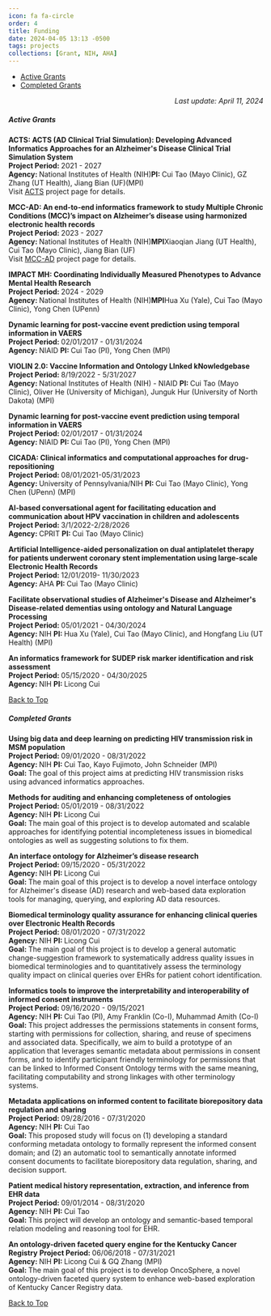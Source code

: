 ```yaml
---
icon: fa fa-circle
order: 4
title: Funding
date: 2024-04-05 13:13 -0500
tags: projects
collections: [Grant, NIH, AHA]
---
```


<ul class="vertical large-horizontal menu" role="menu" data-responsive-menu="accordion large-dropdown" data-multi-open="false" style="background-color: transparent;">
    <li role="menuitem"><a href="#active">Active Grants</a></li>
    <li role="menuitem"><a href="#completed">Completed Grants</a></li>
</ul>

<p style="text-align: right;"><i>Last update: April 11, 2024</i></p>

<h5 id="active"><strong>Active Grants</strong></h5>

<p>
    <strong>ACTS: ACTS (AD Clinical Trial Simulation): Developing Advanced Informatics Approaches for an Alzheimer's Disease Clinical Trial Simulation System</strong><br>
    <strong>Project Period: </strong>2021 - 2027<br>
    <strong>Agency: </strong>National Institutes of Health (NIH)<strong>PI: </strong>Cui Tao (Mayo Clinic), GZ Zhang (UT Health), Jiang Bian (UF)(MPI)<br>
    Visit <a href="https://tao-ai-group.github.io/home/posts/ACTS-md/" target="_blank" rel="noopener noreferrer">ACTS</a> project page for details.
</p>

<p>
    <strong>MCC-AD: An end-to-end informatics framework to study Multiple Chronic Conditions (MCC)’s impact on Alzheimer’s disease using harmonized electronic health records</strong><br>
    <strong>Project Period: </strong>2023 - 2027<br>
    <strong>Agency: </strong>National Institutes of Health (NIH)<strong>MPI</strong>Xiaoqian Jiang (UT Health), Cui Tao (Mayo Clinic), Jiang Bian (UF)<br>
    Visit <a href="https://mcc-ad.github.io/home/" target="_blank" rel="noopener noreferrer">MCC-AD</a> project page for details.
</p>

<p>
    <strong>IMPACT MH: Coordinating Individually Measured Phenotypes to Advance Mental Health Research</strong><br>
    <strong>Project Period: </strong>2024 - 2029<br>
    <strong>Agency: </strong>National Institutes of Health (NIH)<strong>MPI</strong>Hua Xu (Yale), Cui Tao (Mayo Clinic), Yong Chen (UPenn)<br>
</p>

<p>
    <strong>Dynamic learning for post-vaccine event prediction using temporal information in VAERS</strong><br>
    <strong>Project Period: </strong>02/01/2017 - 01/31/2024<br>
    <strong>Agency: </strong>NIAID <strong>PI: </strong>Cui Tao (PI), Yong Chen (MPI)<br>

</p>

<p>
    <strong>VIOLIN 2.0: Vaccine Information and Ontology LInked kNowledgebase</strong><br>
    <strong>Project Period: </strong>8/19/2022 - 5/31/2027<br>
    <strong>Agency: </strong>National Institutes of Health (NIH) - NIAID <strong>PI: </strong>Cui Tao (Mayo Clinic), 
    Oliver He (University of Michigan), Junguk Hur (University of North Dakota) (MPI)<br>

</p>

<p>
    <strong>Dynamic learning for post-vaccine event prediction using temporal information in VAERS</strong><br>
    <strong>Project Period: </strong>02/01/2017 - 01/31/2024<br>
    <strong>Agency: </strong>NIAID <strong>PI: </strong>Cui Tao (PI), Yong Chen (MPI)<br>
</p>

<p>
    <strong>CICADA: Clinical informatics and computational approaches for drug-repositioning</strong><br>
    <strong>Project Period: </strong>08/01/2021-05/31/2023<br>
    <strong>Agency: </strong>University of Pennsylvania/NIH <strong>PI: </strong>Cui Tao (Mayo Clinic), Yong Chen (UPenn) (MPI)<br>
</p>


<p>
    <strong>AI-based conversational agent for facilitating education and communication about HPV vaccination in children and adolescents</strong><br>
    <strong>Project Period: </strong>3/1/2022-2/28/2026<br>
    <strong>Agency: </strong>CPRIT <strong>PI: </strong>Cui Tao (Mayo Clinic)<br>
</p>

<p>
    <strong>Artificial Intelligence-aided personalization on dual antiplatelet therapy for patients underwent coronary stent implementation using large-scale Electronic Health Records</strong><br>
    <strong>Project Period: </strong>12/01/2019- 11/30/2023<br>
    <strong>Agency: </strong>AHA <strong>PI: </strong>Cui Tao (Mayo Clinic)<br>

</p>

<p>
    <strong>Facilitate observational studies of Alzheimer's Disease and Alzheimer's Disease-related dementias using ontology and Natural Language Processing</strong><br>
    <strong>Project Period: </strong>05/01/2021 - 04/30/2024<br>
    <strong>Agency: </strong>NIH <strong>PI: </strong>Hua Xu (Yale), Cui Tao (Mayo Clinic), and Hongfang Liu (UT Health) (MPI)<br>
</p>

<p>
    <strong>An informatics framework for SUDEP risk marker identification and risk assessment</strong><br>
    <strong>Project Period: </strong>05/15/2020 - 04/30/2025<br>
    <strong>Agency: </strong>NIH <strong>PI: </strong>Licong Cui<br>
</p>


<p class="top"><a href="#">Back to Top</a></p>

<h5 id="completed"><strong>Completed Grants</strong></h5>

<p>
    <strong>Using big data and deep learning on predicting HIV transmission risk in MSM population</strong><br>
    <strong>Project Period: </strong>09/01/2020 - 08/31/2022<br>
    <strong>Agency: </strong>NIH <strong>PI: </strong>Cui Tao, Kayo Fujimoto, John Schneider (MPI)<br>
    <strong>Goal: </strong>The goal of this project aims at predicting HIV transmission risks using advanced informatics approaches.
</p>

<p>
    <strong>Methods for auditing and enhancing completeness of ontologies</strong><br>
    <strong>Project Period: </strong>05/01/2019 - 08/31/2022<br>
    <strong>Agency: </strong>NIH <strong>PI: </strong>Licong Cui<br>
    <strong>Goal: </strong>The main goal of this project is to develop automated and scalable approaches for identifying potential incompleteness issues in biomedical ontologies as well as suggesting solutions to fix them.
</p>

<p>
    <strong>An interface ontology for Alzheimer’s disease research</strong><br>
    <strong>Project Period: </strong>09/15/2020 - 05/31/2022<br>
    <strong>Agency: </strong>NIH <strong>PI: </strong>Licong Cui <br>
    <strong>Goal: </strong>The main goal of this project is to develop a novel interface ontology for Alzheimer's disease (AD) research and web-based data exploration tools for managing, querying, and exploring AD data resources.
</p>

<p>
    <strong>Biomedical terminology quality assurance for enhancing clinical queries over Electronic Health Records</strong><br>
    <strong>Project Period: </strong>08/01/2020 - 07/31/2022<br>
    <strong>Agency: </strong>NIH <strong>PI: </strong>Licong Cui <br>
    <strong>Goal: </strong>The main goal of this project is to develop a general automatic change-suggestion framework to systematically address quality issues in biomedical terminologies and to quantitatively assess the terminology quality impact on clinical queries over EHRs for patient cohort identification.
</p>

<p>
    <strong>Informatics tools to improve the interpretability and interoperability of informed consent instruments</strong><br>
    <strong>Project Period: </strong>09/16/2020 - 09/15/2021<br>
    <strong>Agency: </strong>NIH <strong>PI: </strong>Cui Tao (PI), Amy Franklin (Co-I), Muhammad Amith (Co-I)<br>
    <strong>Goal: </strong>This project addresses the permissions statements in consent forms, starting with permissions for collection, sharing, and reuse of specimens and associated data. Specifically, we aim to build a prototype of an application that leverages semantic metadata about permissions in consent forms, and to identify participant friendly terminology for permissions that can be linked to Informed Consent Ontology terms with the same meaning, facilitating computability and strong linkages with other terminology systems.
</p>


<p>
    <strong>Metadata applications on informed content to facilitate biorepository data regulation and sharing</strong><br>
    <strong>Project Period: </strong>09/28/2016 - 07/31/2020<br>
    <strong>Agency: </strong>NIH <strong>PI: </strong>Cui Tao<br>
    <strong>Goal: </strong>This proposed study will focus on (1) developing a standard conforming metadata ontology to formally represent the informed consent domain; and (2) an automatic tool to semantically annotate informed consent documents to facilitate biorepository data regulation, sharing, and decision support.
</p>

<p>
    <strong>Patient medical history representation, extraction, and inference from EHR data</strong><br>
    <strong>Project Period: </strong>09/01/2014 - 08/31/2020<br>
    <strong>Agency: </strong>NIH <strong>PI: </strong>Cui Tao<br>
    <strong>Goal: </strong>This project will develop an ontology and semantic-based temporal relation modeling and reasoning tool for EHR.
</p>

<p>
    <strong>An ontology-driven faceted query engine for the Kentucky Cancer Registry</strong>
    <strong>Project Period: </strong>06/06/2018 - 07/31/2021<br>
    <strong>Agency: </strong>NIH <strong>PI: </strong>Licong Cui & GQ Zhang (MPI)<br>
    <strong>Goal: </strong>The main goal of this project is to develop OncoSphere, a novel ontology-driven faceted query system to enhance web-based exploration of Kentucky Cancer Registry data.
</p>

<p class="top"><a href="#">Back to Top</a></p>